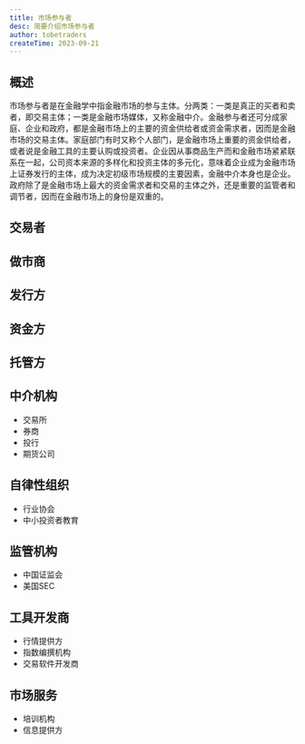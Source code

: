 ```yaml
---
title: 市场参与者
desc: 简要介绍市场参与者
author: tobetraders
createTime: 2023-09-21
---
```


## 概述
市场参与者是在金融学中指金融市场的参与主体。分两类：一类是真正的买者和卖者，即交易主体；一类是金融市场媒体，又称金融中介。金融参与者还可分成家庭、企业和政府，都是金融市场上的主要的资金供给者或资金需求者，因而是金融市场的交易主体。家庭部门有时又称个人部门，是金融市场上重要的资金供给者，或者说是金融工具的主要认购或投资者。企业因从事商品生产而和金融市场紧紧联系在一起，公司资本来源的多样化和投资主体的多元化，意味着企业成为金融市场上证券发行的主体，成为决定初级市场规模的主要因素，金融中介本身也是企业。政府除了是金融市场上最大的资金需求者和交易的主体之外，还是重要的监管者和调节者，因而在金融市场上的身份是双重的。
  
## 交易者

## 做市商

## 发行方

## 资金方

## 托管方

## 中介机构
* 交易所
* 券商
* 投行
* 期货公司

## 自律性组织
* 行业协会
* 中小投资者教育

## 监管机构
* 中国证监会
* 美国SEC

## 工具开发商
* 行情提供方
* 指数编撰机构
* 交易软件开发商

## 市场服务
* 培训机构
* 信息提供方


